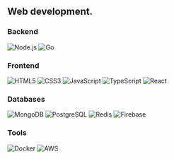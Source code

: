 ## Web development. 

### Backend
![Node.js](https://img.shields.io/badge/Node.js-000000?style=for-the-badge&logo=node.js&logoColor=white) ![Go](https://img.shields.io/badge/Go-000000?style=for-the-badge&logo=go&logoColor=white)

### Frontend
![HTML5](https://img.shields.io/badge/HTML5-000000?style=for-the-badge&logo=html5&logoColor=white) ![CSS3](https://img.shields.io/badge/CSS3-000000?style=for-the-badge&logo=css3&logoColor=white) ![JavaScript](https://img.shields.io/badge/JavaScript-000000?style=for-the-badge&logo=javascript&logoColor=white) ![TypeScript](https://img.shields.io/badge/TypeScript-000000?style=for-the-badge&logo=typescript&logoColor=white) ![React](https://img.shields.io/badge/React-000000?style=for-the-badge&logo=react&logoColor=white)

### Databases
![MongoDB](https://img.shields.io/badge/MongoDB-000000?style=for-the-badge&logo=mongodb&logoColor=white) ![PostgreSQL](https://img.shields.io/badge/PostgreSQL-000000?style=for-the-badge&logo=postgresql&logoColor=white) ![Redis](https://img.shields.io/badge/Redis-000000?style=for-the-badge&logo=redis&logoColor=white) ![Firebase](https://img.shields.io/badge/Firebase-000000?style=for-the-badge&logo=firebase&logoColor=white)

### Tools
![Docker](https://img.shields.io/badge/Docker-000000?style=for-the-badge&logo=docker&logoColor=white) ![AWS](https://img.shields.io/badge/AWS-000000?style=for-the-badge&logo=amazon-aws&logoColor=white)



